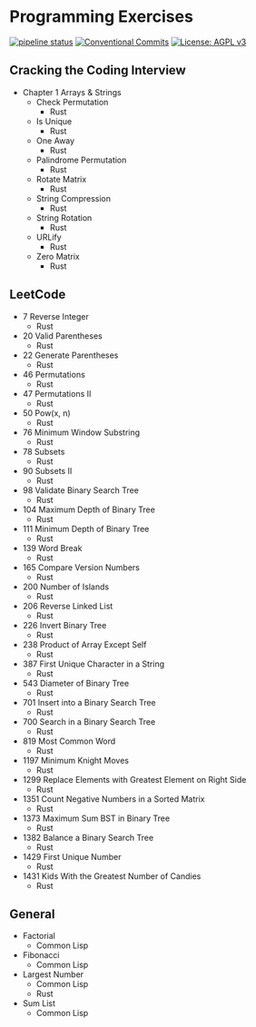 # Programming Exercises

[![pipeline status](https://gitlab.com/DeveloperC/programming_exercises/badges/master/pipeline.svg)](https://gitlab.com/DeveloperC/programming_exercises/-/commits/master) [![Conventional Commits](https://img.shields.io/badge/Conventional%20Commits-1.0.0-yellow.svg)](https://conventionalcommits.org) [![License: AGPL v3](https://img.shields.io/badge/License-AGPLv3-blue.svg)](https://www.gnu.org/licenses/agpl-3.0)

## Cracking the Coding Interview

+ Chapter 1 Arrays & Strings
    + Check Permutation
        + Rust
    + Is Unique
        + Rust
    + One Away
        + Rust
    + Palindrome Permutation
        + Rust
    + Rotate Matrix
        + Rust
    + String Compression
        + Rust
    + String Rotation
        + Rust
    + URLify
        + Rust
    + Zero Matrix
        + Rust

## LeetCode

+ 7 Reverse Integer
    + Rust
+ 20 Valid Parentheses
    + Rust
+ 22 Generate Parentheses
    + Rust
+ 46 Permutations
    + Rust
+ 47 Permutations II
    + Rust
+ 50 Pow(x, n)
    + Rust
+ 76 Minimum Window Substring
    + Rust
+ 78 Subsets
    + Rust
+ 90 Subsets II
    + Rust
+ 98 Validate Binary Search Tree
    + Rust
+ 104 Maximum Depth of Binary Tree
    + Rust
+ 111 Minimum Depth of Binary Tree
    + Rust
+ 139 Word Break
    + Rust
+ 165 Compare Version Numbers
    + Rust
+ 200 Number of Islands
    + Rust
+ 206 Reverse Linked List
    + Rust
+ 226 Invert Binary Tree
    + Rust
+ 238 Product of Array Except Self
    + Rust
+ 387 First Unique Character in a String
    + Rust
+ 543 Diameter of Binary Tree
    + Rust
+ 701 Insert into a Binary Search Tree
    + Rust
+ 700 Search in a Binary Search Tree
    + Rust
+ 819 Most Common Word
    + Rust
+ 1197 Minimum Knight Moves
    + Rust
+ 1299 Replace Elements with Greatest Element on Right Side
    + Rust
+ 1351 Count Negative Numbers in a Sorted Matrix
    + Rust
+ 1373 Maximum Sum BST in Binary Tree
    + Rust
+ 1382 Balance a Binary Search Tree
    + Rust
+ 1429 First Unique Number
    + Rust
+ 1431 Kids With the Greatest Number of Candies
    + Rust

## General

+ Factorial
    + Common Lisp
+ Fibonacci
    + Common Lisp
+ Largest Number
    + Common Lisp
    + Rust
+ Sum List
    + Common Lisp
